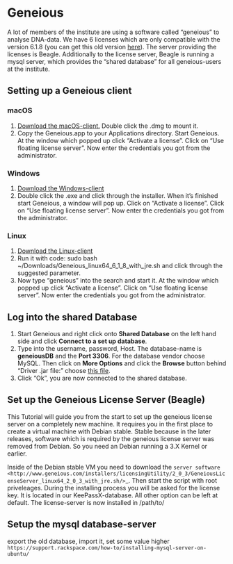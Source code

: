 Geneious
========

A lot of members of the institute are using a software called “geneious” to analyse DNA-data. We have 6 licenses which are only compatible with the version 6.1.8 (you can get this old version [here]). The server providing the licenses is Beagle. Additionally to the license server, Beagle is running a mysql server, which provides the “shared database” for all geneious-users at the institute.

Setting up a Geneious client
----------------------------

### macOS

1.  [Download the macOS-client.] Double click the .dmg to mount it.
2.  Copy the Geneious.app to your Applications directory. Start Geneious. At the window which popped up click “Activate a license”. Click on “Use floating license server”. Now enter the credentials you got from the administrator.

### Windows

1.  [Download the Windows-client]
2.  Double click the .exe and click through the installer. When it’s finished start Geneious, a window will pop up. Click on “Activate a license”. Click on “Use floating license server”. Now enter the credentials you got from the administrator.

### Linux

1.  [Download the Linux-client]
2.  Run it with code: sudo bash ~/Downloads/Geneious\_linux64\_6\_1\_8\_with\_jre.sh and click through the suggested parameter.
3.  Now type “geneious” into the search and start it. At the window which popped up click “Activate a license”. Click on “Use floating license server”. Now enter the credentials you got from the administrator.

## Log into the shared Database

1.  Start Geneious and right click onto **Shared Database** on the left hand side and click **Connect to a set up database**.
2.  Type into the username, password, Host. The database-name is **geneiousDB** and the **Port 3306**. For the database vendor choose MySQL. Then click on **More Options** and click the **Browse** button behind “Driver .jar file:” choose [this file].
3.  Click “Ok”, you are now connected to the shared database.

## Set up the Geneious License Server (Beagle)

This Tutorial will guide you from the start to set up the geneious license server on a completely new machine. It requires you in the first place to create a virtual machine with Debian stable. Stable because in the later releases, software which is required by the geneious license server was removed from Debian. So you need an Debian running a 3.X Kernel or earlier.

Inside of the Debian stable VM you need to download the `server software <http://www.geneious.com/installers/licensingUtility/2_0_3/GeneiousLicenseServer_linux64_2_0_3_with_jre.sh/>`_. Then start the script with root priveleages. During the installing process you will be asked for the license key. It is located in our KeePassX-database. All other option can be left at default. The license-server is now installed in /path/to/

## Setup the mysql database-server

export the old database, import it, set some value higher
`https://support.rackspace.com/how-to/installing-mysql-server-on-ubuntu/`

  [this file]: https://github.com/majuss/ecoevolpara/raw/master/source/appendix/various/geneious/mysql-connector-java-5.1.30-bin.jar
  [here]: http://www.geneious.com/previous-versions/
  [Download the macOS-client.]: https://assets.geneious.com/installers/geneious/release/Geneious_mac64_6_1_8.dmg
  [Download the Windows-client]: https://assets.geneious.com/installers/geneious/release/Geneious_win64_6_1_8_with_jre.exe
  [Download the Linux-client]: https://assets.geneious.com/installers/geneious/release/Geneious_linux64_6_1_8_with_jre.sh
  [server software]: http://www.geneious.com/installers/licensingUtility/2_0_3/GeneiousLicenseServer_linux64_2_0_3_with_jre.sh/